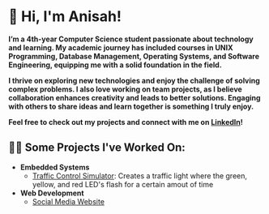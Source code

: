 <h1>👋 Hi, I'm Anisah!</h1>
<b>

I’m a 4th-year Computer Science student passionate about technology and learning. My academic journey has included courses in UNIX Programming, Database Management, Operating Systems, and Software Engineering, equipping me with a solid foundation in the field.

I thrive on exploring new technologies and enjoy the challenge of solving complex problems. I also love working on team projects, as I believe collaboration enhances creativity and leads to better solutions. Engaging with others to share ideas and learn together is something I truly enjoy.

Feel free to check out my projects and connect with me on [LinkedIn](https://www.linkedin.com/in/anisah-chowdhury)!
</b>

<h2>👨‍💻 Some Projects I've Worked On:</h2>

- <b>Embedded Systems</b>
  - [Traffic Control Simulator](https://github.com/AnisahC/Traffic_Light_Project):
    Creates a traffic light where the green, yellow, and red LED's flash for a certain amout of time
- <b>Web Development</b>
  - [Social Media Website](https://github.com/AnisahC/social-media)
<!--
**joshmadakor1/joshmadakor1** is a ✨ _special_ ✨ repository because its `README.md` (this file) appears on your GitHub profile.

Here are some ideas to get you started:

- 🔭 I’m currently working on ...
- 🌱 I’m currently learning ...
- 👯 I’m looking to collaborate on ...
- 🤔 I’m looking for help with ...
- 💬 Ask me about ...
- 📫 How to reach me: ...
- 😄 Pronouns: ...
- ⚡ Fun fact: ...
-->
